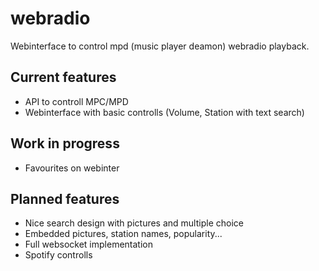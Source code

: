 # webradio
Webinterface to control mpd (music player deamon) webradio playback.

## Current features
* API to controll MPC/MPD
* Webinterface with basic controlls (Volume, Station with text search)

## Work in progress
* Favourites on webinter

## Planned features
* Nice search design with pictures and multiple choice
* Embedded pictures, station names, popularity...
* Full websocket implementation
* Spotify controlls
